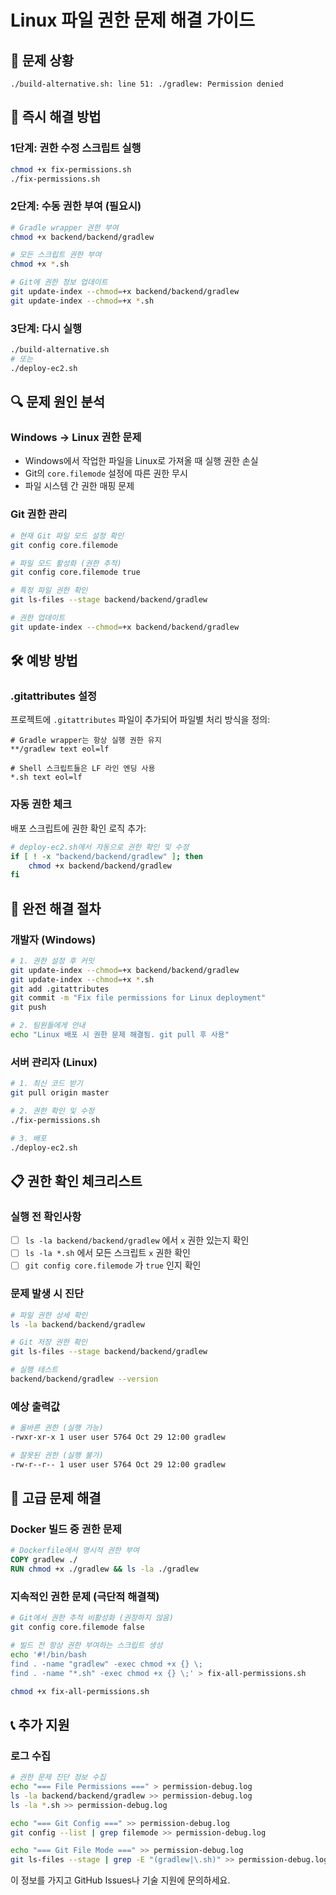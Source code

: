 # Linux 파일 권한 문제 해결 가이드

## 🚨 문제 상황
```
./build-alternative.sh: line 51: ./gradlew: Permission denied
```

## 🔧 즉시 해결 방법

### 1단계: 권한 수정 스크립트 실행
```bash
chmod +x fix-permissions.sh
./fix-permissions.sh
```

### 2단계: 수동 권한 부여 (필요시)
```bash
# Gradle wrapper 권한 부여
chmod +x backend/backend/gradlew

# 모든 스크립트 권한 부여
chmod +x *.sh

# Git에 권한 정보 업데이트
git update-index --chmod=+x backend/backend/gradlew
git update-index --chmod=+x *.sh
```

### 3단계: 다시 실행
```bash
./build-alternative.sh
# 또는
./deploy-ec2.sh
```

## 🔍 문제 원인 분석

### Windows → Linux 권한 문제
- Windows에서 작업한 파일을 Linux로 가져올 때 실행 권한 손실
- Git의 `core.filemode` 설정에 따른 권한 무시
- 파일 시스템 간 권한 매핑 문제

### Git 권한 관리
```bash
# 현재 Git 파일 모드 설정 확인
git config core.filemode

# 파일 모드 활성화 (권한 추적)
git config core.filemode true

# 특정 파일 권한 확인
git ls-files --stage backend/backend/gradlew

# 권한 업데이트
git update-index --chmod=+x backend/backend/gradlew
```

## 🛠 예방 방법

### .gitattributes 설정
프로젝트에 `.gitattributes` 파일이 추가되어 파일별 처리 방식을 정의:

```gitattributes
# Gradle wrapper는 항상 실행 권한 유지
**/gradlew text eol=lf

# Shell 스크립트들은 LF 라인 엔딩 사용
*.sh text eol=lf
```

### 자동 권한 체크
배포 스크립트에 권한 확인 로직 추가:
```bash
# deploy-ec2.sh에서 자동으로 권한 확인 및 수정
if [ ! -x "backend/backend/gradlew" ]; then
    chmod +x backend/backend/gradlew
fi
```

## 🔄 완전 해결 절차

### 개발자 (Windows)
```bash
# 1. 권한 설정 후 커밋
git update-index --chmod=+x backend/backend/gradlew
git update-index --chmod=+x *.sh
git add .gitattributes
git commit -m "Fix file permissions for Linux deployment"
git push

# 2. 팀원들에게 안내
echo "Linux 배포 시 권한 문제 해결됨. git pull 후 사용"
```

### 서버 관리자 (Linux)
```bash
# 1. 최신 코드 받기
git pull origin master

# 2. 권한 확인 및 수정
./fix-permissions.sh

# 3. 배포
./deploy-ec2.sh
```

## 📋 권한 확인 체크리스트

### 실행 전 확인사항
- [ ] `ls -la backend/backend/gradlew` 에서 `x` 권한 있는지 확인
- [ ] `ls -la *.sh` 에서 모든 스크립트 `x` 권한 확인
- [ ] `git config core.filemode` 가 `true` 인지 확인

### 문제 발생 시 진단
```bash
# 파일 권한 상세 확인
ls -la backend/backend/gradlew

# Git 저장 권한 확인
git ls-files --stage backend/backend/gradlew

# 실행 테스트
backend/backend/gradlew --version
```

### 예상 출력값
```bash
# 올바른 권한 (실행 가능)
-rwxr-xr-x 1 user user 5764 Oct 29 12:00 gradlew

# 잘못된 권한 (실행 불가)  
-rw-r--r-- 1 user user 5764 Oct 29 12:00 gradlew
```

## 🔧 고급 문제 해결

### Docker 빌드 중 권한 문제
```dockerfile
# Dockerfile에서 명시적 권한 부여
COPY gradlew ./
RUN chmod +x ./gradlew && ls -la ./gradlew
```

### 지속적인 권한 문제 (극단적 해결책)
```bash
# Git에서 권한 추적 비활성화 (권장하지 않음)
git config core.filemode false

# 빌드 전 항상 권한 부여하는 스크립트 생성
echo '#!/bin/bash
find . -name "gradlew" -exec chmod +x {} \;
find . -name "*.sh" -exec chmod +x {} \;' > fix-all-permissions.sh

chmod +x fix-all-permissions.sh
```

## 📞 추가 지원

### 로그 수집
```bash
# 권한 문제 진단 정보 수집
echo "=== File Permissions ===" > permission-debug.log
ls -la backend/backend/gradlew >> permission-debug.log
ls -la *.sh >> permission-debug.log

echo "=== Git Config ===" >> permission-debug.log
git config --list | grep filemode >> permission-debug.log

echo "=== Git File Mode ===" >> permission-debug.log  
git ls-files --stage | grep -E "(gradlew|\.sh)" >> permission-debug.log
```

이 정보를 가지고 GitHub Issues나 기술 지원에 문의하세요.